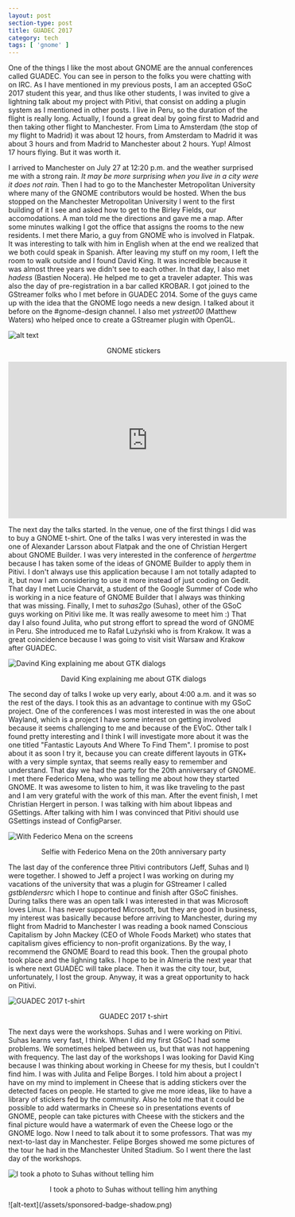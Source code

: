```yaml
---
layout: post
section-type: post
title: GUADEC 2017
category: tech
tags: [ 'gnome' ]
---
```

One of the things I like the most about GNOME are the annual conferences called GUADEC. You can see in person to the folks you were chatting with on IRC. As I have mentioned in my previous posts, I am an accepted GSoC 2017 student this year, and thus like other students, I was invited to give a lightning talk about my project with Pitivi, that consist on adding a plugin system as I mentioned in other posts. I live in Peru, so the duration of the flight is really long. Actually, I found a great deal by going first to Madrid and then taking other flight to Manchester. From Lima to Amsterdam (the stop of my flight to Madrid) it was about 12 hours, from Amsterdam to Madrid it was about 3 hours and from Madrid to Manchester about 2 hours. Yup! Almost 17 hours flying. But it was worth it.

I arrived to Manchester on July 27 at 12:20 p.m. and the weather surprised me with a strong rain. *It may be more surprising when you live in a city were it does not rain.* Then I had to go to the Manchester Metropolitan University where many of the GNOME contributors would be hosted. When the bus stopped on the Manchester Metropolitan University I went to the first building of it I see and asked how to get to the Birley Fields, our accomodations. A man told me the directions and gave me a map. After some minutes walking I got the office that assigns the rooms to the new residents. I met there  Mario, a guy from GNOME who is involved in Flatpak. It was interesting to talk with him in English when at the end we realized that we both could speak in Spanish. After leaving my stuff on my room, I left the room to walk outside and I found David King. It was incredible because it was almost three years we didn't see to each other. In that day, I also met *hadess* (Bastien Nocera). He helped me to get a traveler adapter. This was also the day of pre-registration in a bar called KROBAR. I got joined to the GStreamer folks who I met before in GUADEC 2014. Some of the guys came up with the idea that the GNOME logo needs a new design. I talked about it before on the #gnome-design channel. I also met *ystreet00* (Matthew Waters) who helped once to create a GStreamer plugin with OpenGL.

![alt text](/assets/guadec-2017-0.jpg)
<center>GNOME stickers</center>
<p></p>

<div style="text-align: center"><iframe width="560" height="315" src="https://www.youtube.com/embed/_8eI4pkMxMk" frameborder="0" allowfullscreen></iframe></div>

The next day the talks started. In the venue, one of the first things I did was to buy a GNOME t-shirt. One of the talks I was very interested in was the one of Alexander Larsson about Flatpak and the one of Christian Hergert about GNOME Builder. I was very interested in the conference of *hergertme* because I has taken some of the ideas of GNOME Builder to apply them in Pitivi. I don't always use this application because I am not totally adapted to it, but now I am considering to use it more instead of just coding on Gedit. That day I met Lucie Charvát, a student of the Google Summer of Code who is working in a nice feature of GNOME Builder that I always was thinking that was missing. Finally, I met to *suhas2go* (Suhas), other of the GSoC guys working on Pitivi like me. It was really awesome to meet him :) That day I also found Julita, who put strong effort to spread the word of GNOME in Peru. She introduced me to Rafał Lużyński who is from Krakow. It was a great coincidence because I was going to visit visit Warsaw and Krakow after GUADEC.

![Davind King explaining me about GTK dialogs](/assets/guadec-2017-1.jpg)
<center>David King explaining me about GTK dialogs</center>

The second day of talks I woke up very early, about 4:00 a.m. and it was so the rest of the days. I took this as an advantage to continue with my GSoC project. One of the conferences I was most interested in was the one about Wayland, which is a project I have some interest on getting involved because it seems challenging to me and because of the EVoC. Other talk I found pretty interesting and I think I will investigate more about it was the one titled "Fantastic Layouts And Where To Find Them". I promise to post about it as soon I try it, because you can create different layouts in GTK+ with a very simple syntax, that seems really easy to remember and understand. That day we had the party for the 20th anniversary of GNOME. I met there Federico Mena, who was telling me about how they started GNOME. It was awesome to listen to him, it was like traveling to the past and I am very grateful with the work of this man. After the event finish, I met Christian Hergert in person. I was talking with him about libpeas and GSettings. After talking with him I was convinced that Pitivi should use GSettings instead of ConfigParser.

![With Federico Mena on the screens](/assets/guadec-2017-2.jpg)
<center>Selfie with Federico Mena on the 20th anniversary party</center>

The last day of the conference three Pitivi contributors (Jeff, Suhas and I) were together. I showed to Jeff a project I was working on during my vacations of the university that was a plugin for GStreamer I called *gstblendersrc* which I hope to continue and finish after GSoC finishes. During talks there was an open talk I was interested in that was Microsoft loves Linux. I has never supported Microsoft, but they are good in business, my interest was basically because before arriving to Manchester, during my flight from Madrid to Manchester I was reading a book named Conscious Capitalism by John Mackey (CEO of Whole Foods Market) who states that capitalism gives efficiency to non-profit organizations. By the way, I recommend the GNOME Board to read this book. Then the groupal photo took place and the lighning talks. I hope to be in Almeria the next year that is where next GUADEC will take place. Then it was the city tour, but, unfortunately, I lost the group. Anyway, it was a great opportunity to hack on Pitivi.

![GUADEC 2017 t-shirt](/assets/guadec-2017-4.jpg)
<center>GUADEC 2017 t-shirt</center>

The next days were the workshops. Suhas and I were working on Pitivi. Suhas learns very fast, I think. When I did my first GSoC I had some problems. We sometimes helped between us, but that was not happening with frequency. The last day of the workshops I was looking for David King because I was thinking about working in Cheese for my thesis, but I couldn't find him. I was with Julita and Felipe Borges. I told him about a project I have on my mind to implement in Cheese that is adding stickers over the detected faces on people. He started to give me more ideas, like to have a library of stickers fed by the community. Also he told me that it could be possible to add watermarks in Cheese so in presentations events of GNOME, people can take pictures with Cheese with the stickers and the final picture would have a watermark of even the Cheese logo or the GNOME logo. Now I need to talk about it to some professors. That was my next-to-last day in Manchester. Felipe Borges showed me some pictures of the tour he had in the Manchester United Stadium. So I went there the last day of the workshops.

![I took a photo to Suhas without telling him](/assets/guadec-2017-3.jpg)
<center>I took a photo to Suhas without telling him anything</center>

<p></p>
![alt-text](/assets/sponsored-badge-shadow.png)
